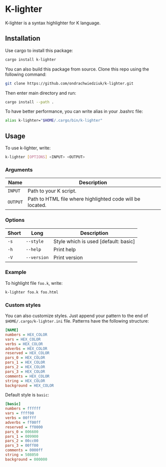 # K-lighter

K-lighter is a syntax highlighter for K language.

## Installation

Use cargo to install this package:

```bash
cargo install k-lighter
```

You can also build this package from source. Clone this repo using the following command:

```bash
git clone https://github.com/ondrachwiedziuk/k-lighter.git
```

Then enter main directory and run:

```bash
cargo install --path .
```

To have better performance, you can write alias in your .bashrc file:

```bash
alias k-lighter="$HOME/.cargo/bin/k-lighter"
```

## Usage

To use k-lighter, write:

```bash
k-lighter [OPTIONS] <INPUT> <OUTPUT>
```

### Arguments
| Name | Description |
|------|-------------|
|`INPUT` | Path to your K script.|
|`OUTPUT` |Path to HTML file where highlighted code will be located.|

### Options
| Short | Long        | Description                          |
|-------|-------------|--------------------------------------|
|`-s`   | `--style`   | Style which is used [default: basic] |
| `-h`  | `--help`    | Print help                           |
| `-V`  | `--version` | Print version                        |

### Example

To highlight file `foo.k`, write:
```bash
k-lighter foo.k foo.html
```

### Custom styles
You can also customize styles. Just append your pattern to the end of `$HOME/.cargo/k-lighter.ini` file.
Patterns have the following structure:
```ini
[NAME]
numbers = HEX_COLOR
vars = HEX_COLOR
verbs = HEX_COLOR
adverbs = HEX_COLOR
reserved = HEX_COLOR
pars_0 = HEX_COLOR
pars_1 = HEX_COLOR
pars_2 = HEX_COLOR
pars_3 = HEX_COLOR
comments = HEX_COLOR
string = HEX_COLOR
background = HEX_COLOR
```

Default style is `basic`:

```ini
[basic]
numbers = ffffff
vars = ffff00
verbs = 00ffff
adverbs = ff00ff
reserved = ff0000
pars_0 = 006600
pars_1 = 009900
pars_2 = 00cc00
pars_3 = 00ff00
comments = 0000ff
string = 508050
background = 000000
```
